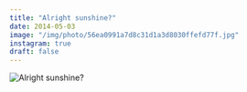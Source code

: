 ```yaml
---
title: "Alright sunshine?"
date: 2014-05-03
image: "/img/photo/56ea0991a7d8c31d1a3d8030ffefd77f.jpg"
instagram: true
draft: false
---
```


![Alright sunshine?](/img/photo/56ea0991a7d8c31d1a3d8030ffefd77f.jpg)
